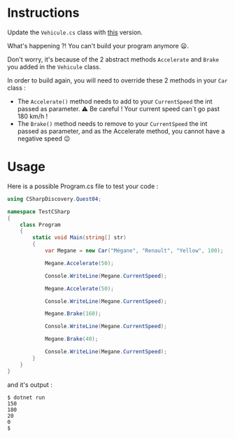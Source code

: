 # Instructions

Update the `Vehicule.cs` class with [this](https://github.com/thomaslenaour/ytrack/blob/main/subjects/accelerate-and-brake/Vehicle.cs) version.

What's happening ?! You can't build your program anymore 😦.

Don't worry, it's because of the 2 abstract methods `Accelerate` and `Brake` you added in the `Vehicule` class.

In order to build again, you will need to override these 2 methods in your `Car` class :

- The `Accelerate()` method needs to add to your `CurrentSpeed` the int passed as parameter. ⚠️ Be careful ! Your current speed can`t go past 180 km/h !
- The `Brake()` method needs to remove to your `CurrentSpeed` the int passed as parameter, and as the Accelerate method, you cannot have a negative speed 😉

# Usage

Here is a possible Program.cs file to test your code :

```c#
using CSharpDiscovery.Quest04;

namespace TestCSharp
{
    class Program
    {
        static void Main(string[] str)
        {
            var Megane = new Car("Mégane", "Renault", "Yellow", 100);

            Megane.Accelerate(50);

            Console.WriteLine(Megane.CurrentSpeed);

            Megane.Accelerate(50);

            Console.WriteLine(Megane.CurrentSpeed);

            Megane.Brake(160);

            Console.WriteLine(Megane.CurrentSpeed);

            Megane.Brake(40);

            Console.WriteLine(Megane.CurrentSpeed);
        }
    }
}
```

and it's output :

```
$ dotnet run
150
180
20
0
$
```
